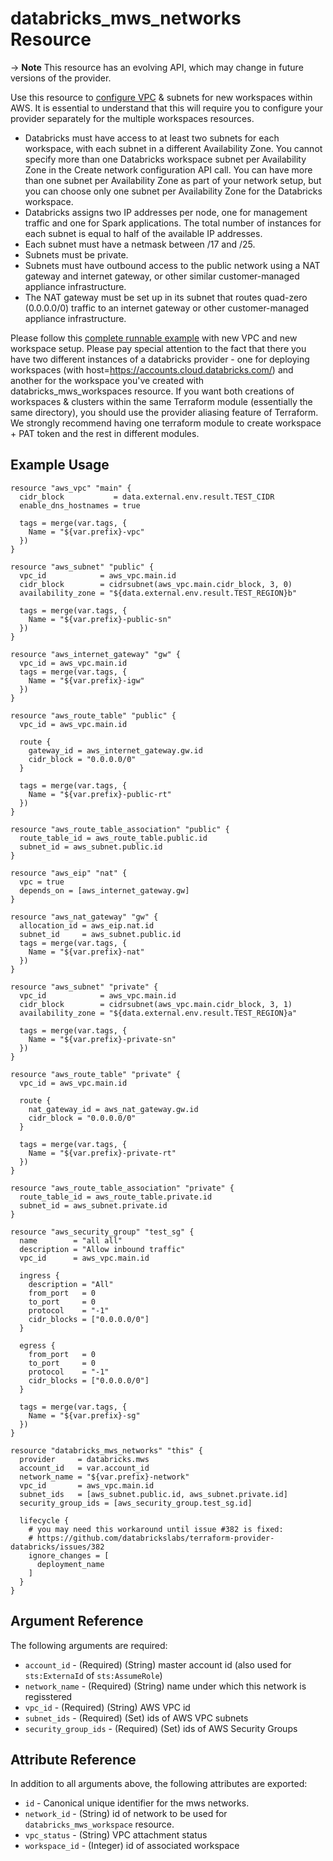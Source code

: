 # databricks_mws_networks Resource

-> **Note** This resource has an evolving API, which may change in future versions of the provider.

Use this resource to [configure VPC](https://docs.databricks.com/administration-guide/cloud-configurations/aws/customer-managed-vpc.html) & subnets for new workspaces within AWS. It is essential to understand that this will require you to configure your provider separately for the multiple workspaces resources.

* Databricks must have access to at least two subnets for each workspace, with each subnet in a different Availability Zone. You cannot specify more than one Databricks workspace subnet per Availability Zone in the Create network configuration API call. You can have more than one subnet per Availability Zone as part of your network setup, but you can choose only one subnet per Availability Zone for the Databricks workspace.
* Databricks assigns two IP addresses per node, one for management traffic and one for Spark applications. The total number of instances for each subnet is equal to half of the available IP addresses.
* Each subnet must have a netmask between /17 and /25.
* Subnets must be private.
* Subnets must have outbound access to the public network using a NAT gateway and internet gateway, or other similar customer-managed appliance infrastructure.
* The NAT gateway must be set up in its subnet that routes quad-zero (0.0.0.0/0) traffic to an internet gateway or other customer-managed appliance infrastructure.

Please follow this [complete runnable example](https://github.com/databrickslabs/terraform-provider-databricks/blob/master/scripts/awsmt-integration/main.tf) with new VPC and new workspace setup. Please pay special attention to the fact that there you have two different instances of a databricks provider - one for deploying workspaces (with host=https://accounts.cloud.databricks.com/) and another for the workspace you've created with databricks_mws_workspaces resource. If you want both creations of workspaces & clusters within the same Terraform module (essentially the same directory), you should use the provider aliasing feature of Terraform. We strongly recommend having one terraform module to create workspace + PAT token and the rest in different modules.

## Example Usage

```hcl
resource "aws_vpc" "main" {
  cidr_block           = data.external.env.result.TEST_CIDR
  enable_dns_hostnames = true

  tags = merge(var.tags, {
    Name = "${var.prefix}-vpc"
  })
}

resource "aws_subnet" "public" {
  vpc_id            = aws_vpc.main.id
  cidr_block        = cidrsubnet(aws_vpc.main.cidr_block, 3, 0)
  availability_zone = "${data.external.env.result.TEST_REGION}b"

  tags = merge(var.tags, {
    Name = "${var.prefix}-public-sn"
  })
}

resource "aws_internet_gateway" "gw" {
  vpc_id = aws_vpc.main.id
  tags = merge(var.tags, {
    Name = "${var.prefix}-igw"
  })
}

resource "aws_route_table" "public" {
  vpc_id = aws_vpc.main.id
  
  route {
    gateway_id = aws_internet_gateway.gw.id
    cidr_block = "0.0.0.0/0"
  }

  tags = merge(var.tags, {
    Name = "${var.prefix}-public-rt"
  })
}

resource "aws_route_table_association" "public" {
  route_table_id = aws_route_table.public.id
  subnet_id = aws_subnet.public.id
}

resource "aws_eip" "nat" {
  vpc = true
  depends_on = [aws_internet_gateway.gw]
}

resource "aws_nat_gateway" "gw" {
  allocation_id = aws_eip.nat.id
  subnet_id     = aws_subnet.public.id
  tags = merge(var.tags, {
    Name = "${var.prefix}-nat"
  })
}

resource "aws_subnet" "private" {
  vpc_id            = aws_vpc.main.id
  cidr_block        = cidrsubnet(aws_vpc.main.cidr_block, 3, 1)
  availability_zone = "${data.external.env.result.TEST_REGION}a"

  tags = merge(var.tags, {
    Name = "${var.prefix}-private-sn"
  })
}

resource "aws_route_table" "private" {
  vpc_id = aws_vpc.main.id

  route {
    nat_gateway_id = aws_nat_gateway.gw.id
    cidr_block = "0.0.0.0/0"
  }

  tags = merge(var.tags, {
    Name = "${var.prefix}-private-rt"
  })
}

resource "aws_route_table_association" "private" {
  route_table_id = aws_route_table.private.id
  subnet_id = aws_subnet.private.id
}

resource "aws_security_group" "test_sg" {
  name        = "all all"
  description = "Allow inbound traffic"
  vpc_id      = aws_vpc.main.id

  ingress {
    description = "All"
    from_port   = 0
    to_port     = 0
    protocol    = "-1"
    cidr_blocks = ["0.0.0.0/0"]
  }

  egress {
    from_port   = 0
    to_port     = 0
    protocol    = "-1"
    cidr_blocks = ["0.0.0.0/0"]
  }

  tags = merge(var.tags, {
    Name = "${var.prefix}-sg"
  })
}

resource "databricks_mws_networks" "this" {
  provider     = databricks.mws
  account_id   = var.account_id
  network_name = "${var.prefix}-network"
  vpc_id       = aws_vpc.main.id
  subnet_ids   = [aws_subnet.public.id, aws_subnet.private.id]
  security_group_ids = [aws_security_group.test_sg.id]

  lifecycle {
    # you may need this workaround until issue #382 is fixed:
    # https://github.com/databrickslabs/terraform-provider-databricks/issues/382
    ignore_changes = [
      deployment_name
    ]
  }
}
```

## Argument Reference

The following arguments are required:

* `account_id` - (Required) (String) master account id (also used for `sts:ExternaId` of `sts:AssumeRole`)
* `network_name` - (Required) (String) name under which this network is regisstered
* `vpc_id` - (Required) (String) AWS VPC id
* `subnet_ids` - (Required) (Set) ids of AWS VPC subnets
* `security_group_ids` - (Required) (Set) ids of AWS Security Groups

## Attribute Reference

In addition to all arguments above, the following attributes are exported:

* `id` - Canonical unique identifier for the mws networks.
* `network_id` - (String) id of network to be used for `databricks_mws_workspace` resource.
* `vpc_status` - (String) VPC attachment status
* `workspace_id` - (Integer) id of associated workspace
